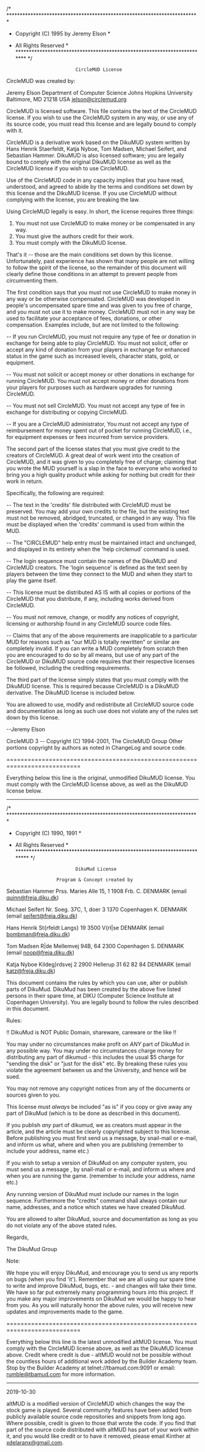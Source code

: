 /* ************************************************************************
*  Copyright (C) 1995 by Jeremy Elson                                     *
*  All Rights Reserved                                                    *
************************************************************************ */

                             CircleMUD License

CircleMUD was created by:

Jeremy Elson
Department of Computer Science
Johns Hopkins University
Baltimore, MD  21218  USA
jelson@circlemud.org



CircleMUD is licensed software.  This file contains the text of the CircleMUD
license.  If you wish to use the CircleMUD system in any way, or use any of
its source code, you must read this license and are legally bound to comply
with it.

CircleMUD is a derivative work based on the DikuMUD system written by Hans
Henrik Staerfeldt, Katja Nyboe, Tom Madsen, Michael Seifert, and Sebastian
Hammer.  DikuMUD is also licensed software; you are legally bound to comply
with the original DikuMUD license as well as the CircleMUD license if you
wish to use CircleMUD.

Use of the CircleMUD code in any capacity implies that you have read,
understood, and agreed to abide by the terms and conditions set down by this
license and the DikuMUD license.  If you use CircleMUD without complying with
the license, you are breaking the law.

Using CircleMUD legally is easy.  In short, the license requires three things:

1) You must not use CircleMUD to make money or be compensated in any way.
2) You must give the authors credit for their work.
3) You must comply with the DikuMUD license.

That's it -- those are the main conditions set down by this license.
Unfortunately, past experience has shown that many people are not willing
to follow the spirit of the license, so the remainder of this document will
clearly define those conditions in an attempt to prevent people from
circumventing them.

The first condition says that you must not use CircleMUD to make money in
any way or be otherwise compensated.  CircleMUD was developed in people's
uncompensated spare time and was given to you free of charge, and you must
not use it to make money.  CircleMUD must not in any way be used to
facilitate your acceptance of fees, donations, or other compensation.
Examples include, but are not limited to the following:

-- If you run CircleMUD, you must not require any type of fee or donation
   in exchange for being able to play CircleMUD.  You must not solicit,
   offer or accept any kind of donation from your players in exchange for
   enhanced status in the game such as increased levels, character stats,
   gold, or equipment.

-- You must not solicit or accept money or other donations in exchange for
   running CircleMUD.  You must not accept money or other donations from
   your players for purposes such as hardware upgrades for running
   CircleMUD.

-- You must not sell CircleMUD.  You must not accept any type of fee in
   exchange for distributing or copying CircleMUD.

-- If you are a CircleMUD administrator, You must not accept any type of
   reimbursement for money spent out of pocket for running CircleMUD, i.e.,
   for equipment expenses or fees incurred from service providers.


The second part of the license states that you must give credit to the
creators of CircleMUD.  A great deal of work went into the creation of
CircleMUD, and it was given to you completely free of charge; claiming that
you wrote the MUD yourself is a slap in the face to everyone who worked to
bring you a high quality product while asking for nothing but credit for
their work in return.

Specifically, the following are required:

-- The text in the 'credits' file distributed with CircleMUD must be
   preserved.  You may add your own credits to the file, but the existing
   text must not be removed, abridged, truncated, or changed in any way.
   This file must be displayed when the 'credits' command is used from
   within the MUD.

-- The "CIRCLEMUD" help entry must be maintained intact and unchanged, and
   displayed in its entirety when the 'help circlemud' command is used.

-- The login sequence must contain the names of the DikuMUD and CircleMUD
   creators.  The 'login sequence' is defined as the text seen by players
   between the time they connect to the MUD and when they start to play
   the game itself.

-- This license must be distributed AS IS with all copies or portions of
   the CircleMUD that you distribute, if any, including works derived from
   CircleMUD.

-- You must not remove, change, or modify any notices of copyright,
   licensing or authorship found in any CircleMUD source code files.

-- Claims that any of the above requirements are inapplicable to a particular
   MUD for reasons such as "our MUD is totally rewritten" or similar are
   completely invalid.  If you can write a MUD completely from scratch then
   you are encouraged to do so by all means, but use of any part of the
   CircleMUD or DikuMUD source code requires that their respective licenses
   be followed, including the crediting requirements.


The third part of the license simply states that you must comply with the
DikuMUD license.  This is required because CircleMUD is a DikuMUD derivative.
The DikuMUD license is included below.


You are allowed to use, modify and redistribute all CircleMUD source code
and documentation as long as such use does not violate any of the rules
set down by this license.


--Jeremy Elson

CircleMUD 3 -- Copyright (C) 1994-2001, The CircleMUD Group
Other portions copyright by authors as noted in ChangeLog and source code.



===========================================================================


Everything below this line is the original, unmodified DikuMUD license.
You must comply with the CircleMUD license above, as well as the DikuMUD
license below.

---------------------------------------------------------------------------


/* ************************************************************************
*  Copyright (C) 1990, 1991                                               *
*  All Rights Reserved                                                    *
************************************************************************* */

                             DikuMud License

                      Program & Concept created by


Sebastian Hammer
Prss. Maries Alle 15, 1
1908 Frb. C.
DENMARK
(email quinn@freja.diku.dk)

Michael Seifert
Nr. Soeg. 37C, 1, doer 3
1370 Copenhagen K.
DENMARK
(email seifert@freja.diku.dk)

Hans Henrik St{rfeldt
Langs} 19
3500 V{rl|se
DENMARK
(email bombman@freja.diku.dk)

Tom Madsen
R|de Mellemvej 94B, 64
2300 Copenhagen S.
DENMARK
(email noop@freja.diku.dk)

Katja Nyboe
Kildeg}rdsvej 2
2900 Hellerup
31 62 82 84
DENMARK
(email katz@freja.diku.dk)


This document contains the rules by which you can use, alter or publish
parts of DikuMud. DikuMud has been created by the above five listed persons
in their spare time, at DIKU (Computer Science Institute at Copenhagen
University). You are legally bound to follow the rules described in this
document.

Rules:

   !! DikuMud is NOT Public Domain, shareware, careware or the like !!

   You may under no circumstances make profit on *ANY* part of DikuMud in
   any possible way. You may under no circumstances charge money for
   distributing any part of dikumud - this includes the usual $5 charge
   for "sending the disk" or "just for the disk" etc.
   By breaking these rules you violate the agreement between us and the
   University, and hence will be sued.

   You may not remove any copyright notices from any of the documents or
   sources given to you.

   This license must *always* be included "as is" if you copy or give
   away any part of DikuMud (which is to be done as described in this
   document).

   If you publish *any* part of dikumud, we as creators must appear in the
   article, and the article must be clearly copyrighted subject to this
   license. Before publishing you must first send us a message, by
   snail-mail or e-mail, and inform us what, where and when you are
   publishing (remember to include your address, name etc.)

   If you wish to setup a version of DikuMud on any computer system, you
   must send us a message , by snail-mail or e-mail, and inform us where
   and when you are running the game. (remember to include
   your address, name etc.)


   Any running version of DikuMud must include our names in the login
   sequence. Furthermore the "credits" command shall always contain
   our name, addresses, and a notice which states we have created DikuMud.

   You are allowed to alter DikuMud, source and documentation as long as
   you do not violate any of the above stated rules.


Regards,



The DikuMud Group


Note:

We hope you will enjoy DikuMud, and encourage you to send us any reports
on bugs (when you find 'it'). Remember that we are all using our spare
time to write and improve DikuMud, bugs, etc. - and changes will take their
time. We have so far put extremely many programming hours into this project.
If you make any major improvements on DikuMud we would be happy to
hear from you. As you will naturally honor the above rules, you will receive
new updates and improvements made to the game.

===========================================================================


Everything below this line is the latest unmodified altMUD license.
You must comply with the CircleMUD license above, as well as the DikuMUD
license above.  Credit where credit is due - altMUD would not be possible
without the countless hours of additional work added by the Builder Academy
team.  Stop by the Builder Academy at telnet://tbamud.com:9091 or
email: rumble@tbamud.com for more information.


---------------------------------------------------------------------------

2019-10-30

altMUD is a modified version of CircleMUD which changes the way the stock
game is played.  Several community features have been added from publicly
available source code repositories and snippets from long ago.  Where possible,
credit is given to those that wrote the code.  If you find that part of the
source code distributed with altMUD has part of your work within it, and you
would like credit or to have it removed, please email Kinther at
xdelaranx@gmail.com.
